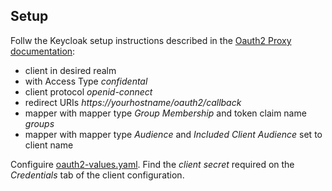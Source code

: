 ## Setup

Follw the Keycloak setup instructions described in the [Oauth2 Proxy documentation](https://oauth2-proxy.github.io/oauth2-proxy/docs/configuration/oauth_provider/#keycloak-auth-provider):
- client in desired realm
- with Access Type *confidental*
- client protocol *openid-connect*
- redirect URIs *https://yourhostname/oauth2/callback*
- mapper with mapper type *Group Membership* and token claim name *groups*
- mapper with mapper type *Audience* and *Included Client Audience* set to client name

Configuire [oauth2-values.yaml](oauth2-values.yaml). Find the *client secret* required on the *Credentials* tab of the client configuration.


